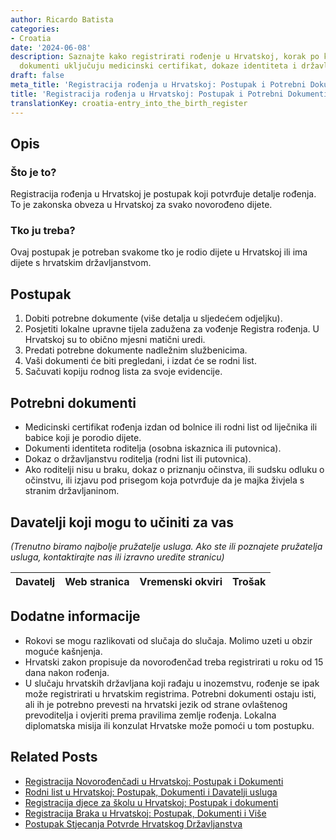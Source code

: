 ```yaml
---
author: Ricardo Batista
categories:
- Croatia
date: '2024-06-08'
description: Saznajte kako registrirati rođenje u Hrvatskoj, korak po korak. Potrebni
  dokumenti uključuju medicinski certifikat, dokaze identiteta i državljanstva roditelja.
draft: false
meta_title: 'Registracija rođenja u Hrvatskoj: Postupak i Potrebni Dokumenti'
title: 'Registracija rođenja u Hrvatskoj: Postupak i Potrebni Dokumenti'
translationKey: croatia-entry_into_the_birth_register
---
```



## Opis
### Što je to?
Registracija rođenja u Hrvatskoj je postupak koji potvrđuje detalje rođenja. To je zakonska obveza u Hrvatskoj za svako novorođeno dijete.
### Tko ju treba?
Ovaj postupak je potreban svakome tko je rodio dijete u Hrvatskoj ili ima dijete s hrvatskim državljanstvom.

## Postupak
1. Dobiti potrebne dokumente (više detalja u sljedećem odjeljku).
2. Posjetiti lokalne upravne tijela zadužena za vođenje Registra rođenja. U Hrvatskoj su to obično mjesni matični uredi.
3. Predati potrebne dokumente nadležnim službenicima.
4. Vaši dokumenti će biti pregledani, i izdat će se rodni list.
5. Sačuvati kopiju rodnog lista za svoje evidencije.

## Potrebni dokumenti
- Medicinski certifikat rođenja izdan od bolnice ili rodni list od liječnika ili babice koji je porodio dijete.
- Dokumenti identiteta roditelja (osobna iskaznica ili putovnica).
- Dokaz o državljanstvu roditelja (rodni list ili putovnica).
- Ako roditelji nisu u braku, dokaz o priznanju očinstva, ili sudsku odluku o očinstvu, ili izjavu pod prisegom koja potvrđuje da je majka živjela s stranim državljaninom.

## Davatelji koji mogu to učiniti za vas

_(Trenutno biramo najbolje pružatelje usluga. Ako ste ili poznajete pružatelja usluga, kontaktirajte nas ili izravno uredite stranicu)_

| Davatelj | Web stranica | Vremenski okviri | Trošak |
| --------------- | --------------- | :-------------: | :-------------: |

## Dodatne informacije
- Rokovi se mogu razlikovati od slučaja do slučaja. Molimo uzeti u obzir moguće kašnjenja.
- Hrvatski zakon propisuje da novorođenčad treba registrirati u roku od 15 dana nakon rođenja.
- U slučaju hrvatskih državljana koji rađaju u inozemstvu, rođenje se ipak može registrirati u hrvatskim registrima. Potrebni dokumenti ostaju isti, ali ih je potrebno prevesti na hrvatski jezik od strane ovlaštenog prevoditelja i ovjeriti prema pravilima zemlje rođenja. Lokalna diplomatska misija ili konzulat Hrvatske može pomoći u tom postupku.
## Related Posts

- [Registracija Novorođenčadi u Hrvatskoj: Postupak i Dokumenti](https://tramitit.com/hr/guides/croatia/postupak_prijave_novorodencadi/)
- [Rodni list u Hrvatskoj: Postupak, Dokumenti i Davatelji usluga](https://tramitit.com/hr/guides/croatia/izdavanje_rodnog_lista/)
- [Registracija djece za školu u Hrvatskoj: Postupak i dokumenti](https://tramitit.com/hr/guides/croatia/prijavljivanje_djeca_za_skolu/)
- [Registracija Braka u Hrvatskoj: Postupak, Dokumenti i Više](https://tramitit.com/hr/guides/croatia/registracija_braka/)
- [Postupak Stjecanja Potvrde Hrvatskog Državljanstva](https://tramitit.com/hr/guides/croatia/izdavanje_domovnice/)